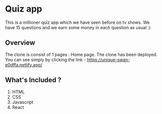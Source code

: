 # Quiz app

This is a millioner quiz app which we have seen before on tv shows. We have 15 questions and we earn some money in each question as usual :)

## Overview

The clone is consist of 1 pages : Home page. The clone has been deployed. You can see simply by clicking the link - https://unique-swan-e0dffa.netlify.app/

## What's Included ?

1. HTML
2. CSS
3. Javascript
4. React
